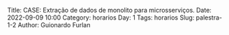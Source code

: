 Title: CASE: Extração de dados de monolito para microsserviços.
Date: 2022-09-09 10:00
Category: horarios
Day: 1
Tags: horarios
Slug: palestra-1-2
Author: Guionardo Furlan
